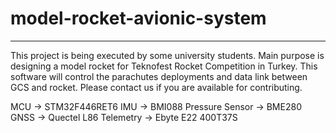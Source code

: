 # model-rocket-avionic-system
---
This project is being executed by some university students. Main purpose is designing a model rocket for Teknofest Rocket Competition in Turkey. 
This software will control the parachutes deployments and data link between GCS and rocket. Please contact us if you are available for contributing.

MCU -> STM32F446RET6 
IMU -> BMI088
Pressure Sensor -> BME280
GNSS -> Quectel L86
Telemetry -> Ebyte E22 400T37S
